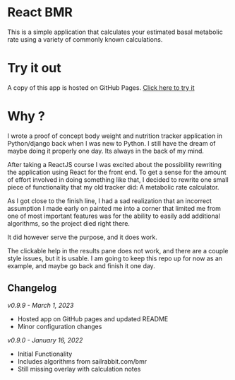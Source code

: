 # React BMR

This is a simple application that calculates your estimated basal metabolic rate
using a variety of commonly known calculations.

# Try it out

A copy of this app is hosted on GitHub Pages. [Click here to try it](https://dagainz.github.io/react-bmr/)

# Why ?

I wrote a proof of concept body weight and nutrition tracker application in Python/django back when I was new to Python.
I still have the dream of maybe doing it properly one day. Its always in the back of my mind.

After taking a ReactJS course I was excited about the possibility rewriting the application using React for the front
end. To get a sense for the amount of effort involved in doing something like that, I decided to rewrite one small piece
of functionality that my old tracker did: A metabolic rate calculator.

As I got close to the finish line, I had a sad realization that an incorrect assumption I made early on painted me into
a corner that limited me from one of most important features was for the ability to easily add additional algorithms, so
the project died right there.

It did however serve the purpose, and it does work. 

The clickable help in the results pane does not work, and there are a couple style issues, but it is usable. I am going
to keep this repo up for now as an example, and maybe go back and finish it one day.

## Changelog

*v0.9.9 - March 1, 2023*

- Hosted app on GitHub pages and updated README
- Minor configuration changes

*v0.9.0 - January 16, 2022*

- Initial Functionality
- Includes algorithms from sailrabbit.com/bmr
- Still missing overlay with calculation notes
